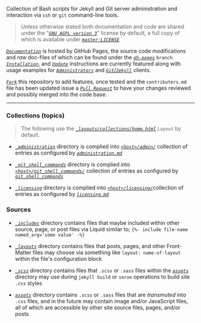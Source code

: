 Collection of Bash scripts for Jekyll and Git server administration and interaction via `ssh` or `git` command-line tools.


> Unless otherwise stated both documentation and code are shared under the "[_`GNU AGPL version 3`_][license-tldr]" license by default, a full copy of which is available under [_`master:LICENSE`_][license]


[_`Documentation`_][gh-pages] is hosted by GitHub Pages, the source code modifications and _raw_ doc-files of which can be found under the [_`gh-pages`_][gh-pages-source] `branch`. [_`Installation`_][install], and [_`Update`_][update] instructions are currently featured along with usage examples for [_`Administrators`_][collection_administration] and [_`Git`/`Jekyll`_][collection_git_shell_commands] clients.


[_`Fork`_][fork] this repository to add features, once tested and the `contributers.md` file has been updated issue a [_`Pull Request`_][pull-request] to have your changes reviewed and possibly merged into the code base.


___


### Collections (topics)


> The following use the [_`_layouts/collections/home.html`_][gh-pages_layouts_collections_home_source] _`Layout`_ by default.


- [_`_administration`_][gh-pages_administration_dir] directory is complied into [_`<host>/admin/`_][collection_administration] collection of entries as configured by [_`administration.md`_][gh-pages_administration_source]

- [_`_git_shell_commands`_][gh-pages_git_shell_commands_dir] directory is complied into [_`<host>/git_shell_commands/`_][collection_git_shell_commands] collection of entries as configured by [_`git_shell_commands`_][gh-pages_git_shell_commands_source]

- [_`_licensing`_][gh-pages_licensing_dir] directory is complied into [_`<host>/licensing/`_][collection_licensing]collection of entries as configured by [_`licensing.md`_][gh-pages_licensing_source]


### Sources


- [_`_includes`_][gh-pages_includes_dir] directory contains files that maybe included within other source, page, or post files via Liquid similar to; `{%- include file-name named_arg='some value' -%}`

- [_`_layouts`_][gh-pages_layouts_dir] directory contains files that posts, pages, and other Front-Matter files may choose via something like `layout: name-of-layout` within the file's configuration block

- [_`_scss`_][gh-pages_scss_dir] directory contains files that `.scss` or `.sass` files within the [_`assets`_][gh-pages_assets_dir] directory may use during `jekyll build` or `serve` operations to build site `.css` styles

- [_`assets`_][gh-pages_assets_dir] directory contains `.scss` or `.sass` files that are _transmuted_ into `.css` files, and in the future may contain image and/or JavaScript files, all of which are accessible by other site source files, pages, and/or posts


[license]: https://github.com/S0AndS0/Jekyll_Admin/blob/master/LICENSE
[license-tldr]: https://s0ands0.github.io/Jekyll_Admin/licensing/2019-04-17-gnu-agpl.html
[gh-pages-source]:https://github.com/S0AndS0/Jekyll_Admin/tree/gh-pages
[gh-pages]: https://s0ands0.github.io/Jekyll_Admin/
[install]: https://s0ands0.github.io/Jekyll_Admin/administration/installation.html
[update]: https://s0ands0.github.io/Jekyll_Admin/administration/updating.html

[fork]: https://help.github.com/en/articles/fork-a-repo
[pull-request]: https://help.github.com/en/articles/about-pull-requests

[gh-pages_administration_dir]: https://github.com/S0AndS0/Jekyll_Admin/tree/gh-pages/_administration
[collection_administration]: https://s0ands0.github.io/Jekyll_Admin/admin/
[gh-pages_administration_source]: https://github.com/S0AndS0/Jekyll_Admin/blob/gh-pages/administration.md

[gh-pages_git_shell_commands_dir]: https://github.com/S0AndS0/Jekyll_Admin/tree/gh-pages/_git_shell_commands
[collection_git_shell_commands]: https://s0ands0.github.io/Jekyll_Admin/git_shell_commands/
[gh-pages_git_shell_commands_source]: https://github.com/S0AndS0/Jekyll_Admin/blob/gh-pages/git_shell_commands.md

[gh-pages_licensing_dir]: https://github.com/S0AndS0/Jekyll_Admin/tree/gh-pages/_licensing
[collection_licensing]: https://s0ands0.github.io/Jekyll_Admin/licensing/
[gh-pages_licensing_source]: https://github.com/S0AndS0/Jekyll_Admin/blob/gh-pages/licensing.md


[gh-pages_includes_dir]: https://github.com/S0AndS0/Jekyll_Admin/tree/gh-pages/_includes
[gh-pages_layouts_dir]: https://github.com/S0AndS0/Jekyll_Admin/tree/gh-pages/_layouts
[gh-pages_scss_dir]: https://github.com/S0AndS0/Jekyll_Admin/tree/gh-pages/_scss
[gh-pages_assets_dir]: https://github.com/S0AndS0/Jekyll_Admin/tree/gh-pages/assets


[gh-pages_layouts_collections_home_source]: https://github.com/S0AndS0/Jekyll_Admin/blob/gh-pages/_layouts/collections/home.html
[gh-pages_layouts_collections_feeds_rss_entries_source]: https://github.com/S0AndS0/Jekyll_Admin/blob/gh-pages/_layouts/collections/feeds/rss2_entries.html
[gh-pages_layouts_collections_feeds_atom_entries_source]: https://github.com/S0AndS0/Jekyll_Admin/blob/gh-pages/_layouts/collections/feeds/atom_entries.html


[gh-pages_]: example.com
